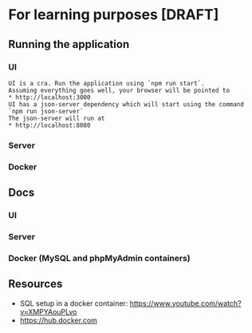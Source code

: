 # For learning purposes [DRAFT]

## Running the application
  ### UI
    UI is a cra. Run the application using `npm run start`. 
    Assuming everything goes well, your browser will be pointed to 
    * http://localhost:3000
    UI has a json-server dependency which will start using the command `npm run json-server`
    The json-server will run at 
    * http://localhost:8080

  ### Server

  ### Docker

## Docs
  ### UI
  ### Server
  ### Docker (MySQL and phpMyAdmin containers)

## Resources
  * SQL setup in a docker container: https://www.youtube.com/watch?v=XMPYAouPLvo
  * https://hub.docker.com
  